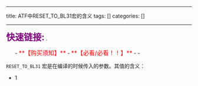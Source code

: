 
--- 
title:  ATF中RESET_TO_BL31宏的含义 
tags: []
categories: [] 

---
>  
 <font color="purple" size="5">**快速链接:**</font> .   
 <ul>
  -  <font color="red" size="3">**【购买须知】**</font>
  -  <font color="red" size="3">**【必看/必看！！】**</font>
  - 
  - 
 </ul> 


`RESET_TO_BL31` 宏是在编译的时候传入的参数。其值的含义：

 - 1
